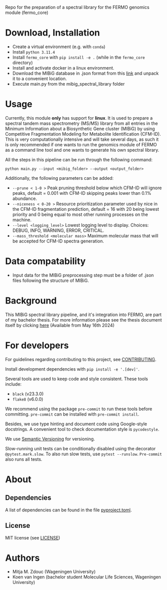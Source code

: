 Repo for the preparation of a spectral library for the FERMO genomics module (fermo_core)

Download, Installation
============

- Create a virtual environment (e.g. with `conda`)
- Install `python 3.11.4`
- Install `fermo_core` with `pip install -e .` (while in the `fermo_core` directory)
- Install and activate docker in a linux environment.
- Download the MIBiG database in .json format from this [link](https://mibig.secondarymetabolites.org/) and
unpack it to a convenient location.
- Execute main.py from the mibig_spectral_library folder

Usage
====

Currently, this module **only** has support for **linux**.
It is used to prepare a spectral tandem mass spectrometry (MS/MS) library from all entries in the Minimum
Information about a Biosynthetic Gene cluster (MIBiG) by using Competitive Fragmentation Modeling for Metabolite
Identification (CFM-ID). This is very computationally intensive and will take several days, as such it is only
recommended if one wants to run the genomics module of FERMO as a command line tool and one wants to generate his own spectral library.

All the steps in this pipeline can be run through the following command:

`python main.py --input <mibig_folder> --output <output_folder>`

Additionally, the following parameters can be added:
- `--prune < 1-0 >` Peak pruning threshold below which CFM-ID will ignore peaks, default = 0.001 with CFM-ID skipping peaks lower than 0.1% abundance.
- `--niceness < 0-20 >` Resource prioritization parameter used by nice in the CFM-ID fragmentation prediction, default = 16 with 20 being lowest priority and 0 being equal to most other running processes on the machine.
- `--level <logging_level>` Lowest logging level to display. Choices: DEBUG, INFO, WARNING, ERROR, CRITICAL.
- `--mass_threshold <molecular mass>` Maximum molecular mass that will be accepted for CFM-ID spectra generation.

Data compatability
=====

- Input data for the MIBiG preprocessing step must be a folder of .json files following the structure of MIBiG.

Background
====

This MIBiG spectral library pipeline, and it's integration into FERMO, are part of my bachelor
thesis. For more information please see the thesis document itself by clicking [here](https://docs.google.com/document/d/1xI45phm3QL6TreeioFiGqSCpSK543esEdKW_mCkF4Ww/edit?usp=sharing) (Available from May 16th 2024)

For developers
==============

For guidelines regarding contributing to this project, see
[CONTRIBUTING](CONTRIBUTING.md).

Install development dependencies with `pip install -e '.[dev]'`.

Several tools are used to keep code and style consistent.
These tools include:
- `black` (v23.3.0)
- `flake8` (v6.0.0)

We recommend using the package `pre-commit` to run these tools before committing.
`pre-commit` can be installed with `pre-commit install`.

Besides, we use type hinting and document code using Google-style docstrings.
A convenient tool to check documentation style is `pycodestyle`.

We use [Semantic Versioning](http://semver.org/) for versioning.

Slow-running unit tests can be conditionally disabled using the decorator
`@pytest.mark.slow`. To also run slow tests, use `pytest --runslow`. `Pre-commit`
also runs all tests.

About
=====

## Dependencies

A list of dependencies can be found in the file [pyproject.toml](pyproject.toml).

## License

MIT license (see [LICENSE](LICENSE.md))

Authors
=======

- Mitja M. Zdouc (Wageningen University)
- Koen van Ingen (bachelor student Molecular Life Sciences, Wageningen University)